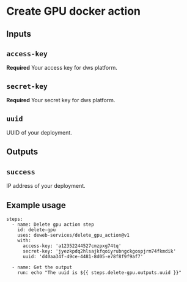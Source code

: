 # Create GPU docker action

## Inputs

## `access-key`

**Required** Your access key for dws platform.

## `secret-key`

**Required** Your secret key for dws platform.

## `uuid`

UUID of your deployment.

## Outputs

## `success`

IP address of your deployment.

## Example usage

    steps:
      - name: Delete gpu action step
        id: delete-gpu
        uses: deweb-services/delete_gpu_action@v1
        with:
          access-key: 'a12352244527cmzpxg74tq'
          secret-key: 'jyezkpdq2hlsajkfqoiyrubngckgospjrm74fkmdik'
          uuid: 'd40aa34f-49ce-4481-8d05-e78f8f9f9af7'

      - name: Get the output
        run: echo "The uuid is ${{ steps.delete-gpu.outputs.uuid }}"